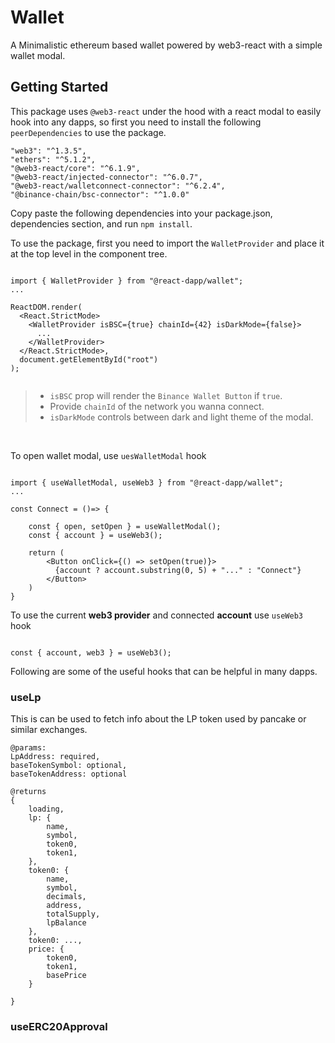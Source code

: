 # Wallet

A Minimalistic ethereum based wallet powered by web3-react with a simple wallet modal.

## Getting Started

This package uses `@web3-react` under the  hood with a react modal to easily hook into any dapps, so first you need to install the following `peerDependencies` to use the package.

```
"web3": "^1.3.5",
"ethers": "^5.1.2",
"@web3-react/core": "^6.1.9",
"@web3-react/injected-connector": "^6.0.7",
"@web3-react/walletconnect-connector": "^6.2.4",
"@binance-chain/bsc-connector": "^1.0.0"

```

Copy paste the following dependencies into your package.json, dependencies section, and run `npm install`.  

    
To use the package, first you need to import the `WalletProvider` and place it at the top level in the component tree.

```

import { WalletProvider } from "@react-dapp/wallet";
...

ReactDOM.render(
  <React.StrictMode>
    <WalletProvider isBSC={true} chainId={42} isDarkMode={false}>
      ...
    </WalletProvider>
  </React.StrictMode>,
  document.getElementById("root")
);


```

> - `isBSC` prop will render the `Binance Wallet Button` if `true`.
> - Provide `chainId` of the network you wanna connect.
> - `isDarkMode` controls between dark and light theme of the modal.

<br/>  

To open wallet modal, use `uesWalletModal` hook

```

import { useWalletModal, useWeb3 } from "@react-dapp/wallet";
...

const Connect = ()=> {

    const { open, setOpen } = useWalletModal();
    const { account } = useWeb3();

    return (
        <Button onClick={() => setOpen(true)}>
          {account ? account.substring(0, 5) + "..." : "Connect"}
        </Button>
    )
}

```

To use the current **web3 provider** and connected **account** use `useWeb3` hook

```

const { account, web3 } = useWeb3();

```

Following are some of the useful hooks that can be helpful in many dapps.

### useLp
This is can be used to fetch info about the LP token used by pancake or similar exchanges.

```
@params: 
LpAddress: required,
baseTokenSymbol: optional, 
baseTokenAddress: optional

@returns
{
    loading,
    lp: {
        name,
        symbol,
        token0,
        token1,
    },
    token0: {
        name,
        symbol,
        decimals,
        address,
        totalSupply,
        lpBalance
    },
    token0: ...,
    price: {
        token0,
        token1,
        basePrice
    }

}
```

### useERC20Approval